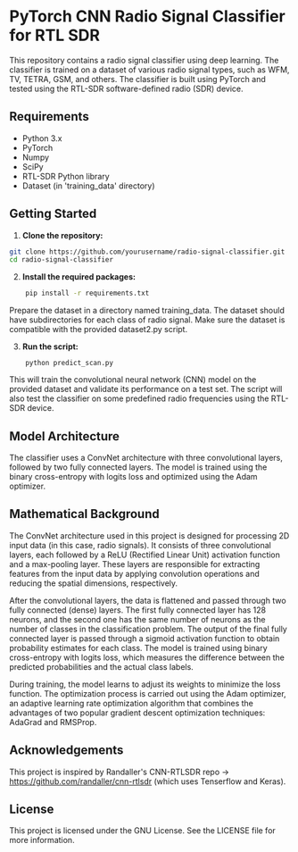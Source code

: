 # PyTorch CNN Radio Signal Classifier for RTL SDR

This repository contains a radio signal classifier using deep learning. The classifier is trained on a dataset of various radio signal types, such as WFM, TV, TETRA, GSM, and others. The classifier is built using PyTorch and tested using the RTL-SDR software-defined radio (SDR) device.

## Requirements

- Python 3.x
- PyTorch
- Numpy
- SciPy
- RTL-SDR Python library
- Dataset (in 'training_data' directory)

## Getting Started

1. **Clone the repository:**

```bash
git clone https://github.com/yourusername/radio-signal-classifier.git
cd radio-signal-classifier
```

2. **Install the required packages:**

```bash
    pip install -r requirements.txt
```
Prepare the dataset in a directory named training_data. The dataset should have subdirectories for each class of radio signal. Make sure the dataset is compatible with the provided dataset2.py script.

3. **Run the script:**

```
    python predict_scan.py
```
This will train the convolutional neural network (CNN) model on the provided dataset and validate its performance on a test set. The script will also test the classifier on some predefined radio frequencies using the RTL-SDR device.

## Model Architecture
The classifier uses a ConvNet architecture with three convolutional layers, followed by two fully connected layers. The model is trained using the binary cross-entropy with logits loss and optimized using the Adam optimizer.

## Mathematical Background
The ConvNet architecture used in this project is designed for processing 2D input data (in this case, radio signals). It consists of three convolutional layers, each followed by a ReLU (Rectified Linear Unit) activation function and a max-pooling layer. These layers are responsible for extracting features from the input data by applying convolution operations and reducing the spatial dimensions, respectively.

After the convolutional layers, the data is flattened and passed through two fully connected (dense) layers. The first fully connected layer has 128 neurons, and the second one has the same number of neurons as the number of classes in the classification problem. The output of the final fully connected layer is passed through a sigmoid activation function to obtain probability estimates for each class. The model is trained using binary cross-entropy with logits loss, which measures the difference between the predicted probabilities and the actual class labels.

During training, the model learns to adjust its weights to minimize the loss function. The optimization process is carried out using the Adam optimizer, an adaptive learning rate optimization algorithm that combines the advantages of two popular gradient descent optimization techniques: AdaGrad and RMSProp.

## Acknowledgements
This project is inspired by Randaller's CNN-RTLSDR repo -> https://github.com/randaller/cnn-rtlsdr (which uses Tenserflow and Keras). 

## License
This project is licensed under the GNU License. See the LICENSE file for more information.

